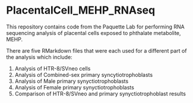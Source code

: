 # PlacentalCell_MEHP_RNAseq
This repository contains code from the Paquette Lab for performing RNA sequencing analysis of placental cells exposed to phthalate metabolite, MEHP.

There are five RMarkdown files that were each used for a different part of the analysis which include: 
  1) Analysis of HTR-8/SVneo cells
  2) Analysis of Combined-sex primary syncytiotrophoblasts
  3) Analysis of Male primary synyctiotrophoblasts
  4) Analysis of Female primary synyctiotrophoblasts
  5) Comparison of HTR-8/SVneo and primary synyctiotrophoblast results
